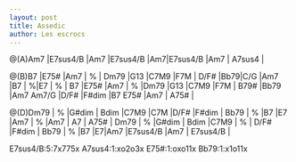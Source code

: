 ```yaml
---
layout: post
title: Assedic
author: Les escrocs
---
```



<canvas class="chords">
@(A)Am7 |E7sus4/B |Am7 |E7sus4/B |Am7|E7sus4/B |Am7 | A7sus4 | 

@(B)B7 |E75# |Am7 | % | Dm79 |G13 |C7M9 |F7M |
D/F# |Bb79|C/G |Am7 |B7 | %|E7 | % |
B7 |E75# |Am7 | % |Dm79 |G13 |C7M9 |F7M |
B79# |Bb79 |Am7 Am7/G |D/F# |F#dim |B7 E75# |Am7 | A75# |

@(D)Dm79 | % |G#dim | Bdim |C7M9 |C7M |D/F# |F#dim |
Bb79 | % |B7 |E7 |Am7 | % |Am7 | A7 | A75# |
Dm79 | % |G#dim | Bdim |C7M9 | % | D/F# |F#dim |
Bb79 | % |B7 |E7|Am7 |E7sus4/B |Am7 | E7sus4/B |
</canvas>

<canvas class="diagram">E7sus4/B:5:7x775x</canvas>
<canvas class="diagram">A7sus4:1:xo2o3x</canvas>
<canvas class="diagram">E75#:1:oxo11x</canvas>
<canvas class="diagram">Bb79:1:x1o11x</canvas>




